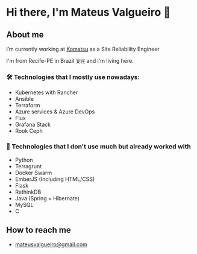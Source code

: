 # Hi there, I'm Mateus Valgueiro 👋

## About me

I’m currently working at [Komatsu]([https://www.komatsu.com/en/]) as a Site Reliability Engineer

I'm from Recife-PE in Brazil :brazil: and i'm living here.

### 🛠 Technologies that I mostly use nowadays:

* Kubernetes with Rancher
* Ansible
* Terraform
* Azure services & Azure DevOps
* Flux
* Grafana Stack
* Rook Ceph

### 🔧 Technologies that I don't use much but already worked with
* Python
* Terragrunt
* Docker Swarm
* EmberJS (Including HTML/CSS) 
* Flask
* RethinkDB
* Java (Spring + Hibernate)
* MySQL
* C
 
 ## How to reach me
 * mateusvalgueiro@gmail.com
